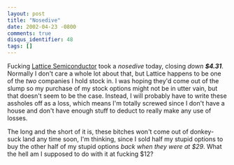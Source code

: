 ```yaml
---
layout: post
title: "Nosedive"
date: 2002-04-23 -0800
comments: true
disqus_identifier: 48
tags: []
---
```

Fucking [Lattice Semiconductor](http://www.latticesemi.com) took a
*nosedive* today, closing *down **\$4.31***. Normally I don't care a
whole lot about that, but Lattice happens to be one of the *two*
companies I hold stock in. I was hoping they'd come out of the slump so
my purchase of my stock options might not be in utter vain, but that
doesn't seem to be the case. Instead, I will probably have to write
these assholes off as a loss, which means I'm totally screwed since I
don't have a house and don't have enough stuff to deduct to really make
any use of losses.
 
 The long and the short of it is, these bitches won't come out of
donkey-suck land any time soon, I'm thinking, since I sold half my
stupid options to buy the other half of my stupid options *back when
they were at \$29*. What the hell am I supposed to do with it at fucking
\$12?
